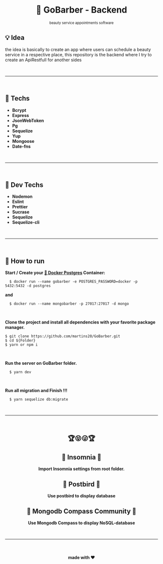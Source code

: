 <div align='center'>
  <h1 align="center">📔 GoBarber -  Backend</h1>
  <small align="center">beauty service appointments software</small>
</div>

<h2>💡 Idea</h2>
<p>the idea is basically to create an app where users can schedule a beauty service in a respective place, this repository is the backend where I try to create an ApiRestfull for another sides</p>

<br>
<hr>
<br>

<h2>📱 Techs</h2>

- <strong>Bcrypt</strong>
- <strong>Express</strong>
- <strong>JsonWebToken</strong>
- <strong>Pg</strong>
- <strong>Sequelize</strong>
- <strong>Yup</strong>
- <strong>Mongoose</strong>
- <strong>Date-fns</strong>

<br>
<hr>
<br>

<h2>👾 Dev Techs</h2>

- <strong>Nodemon</strong>
- <strong>Eslint</strong>
- <strong>Prettier</strong>
- <strong>Sucrase</strong>
- <strong>Sequelize</strong>
- <strong>Sequelize-cli</strong>

<br>
<hr>
<br>

<h2>📌 How to run</h2>

<strong>Start / Create your <a href="https://hub.docker.com/_/postgres"> 🐳 Docker Postgres</a> Container:</strong>

```
  $ docker run --name gobarber -e POSTGRES_PASSWORD=docker -p 5432:5432 -d postgres
```

<strong>and</strong>

```
  $ docker run --name mongobarber -p 27017:27017 -d mongo
```

<br>

<strong>Clone the project and install all dependencies with your favorite package manager.</strong>

```
$ git clone https://github.com/martins20/GoBarber.git
$ cd ${Folder}
$ yarn or npm i
```

<br>

<strong>Run the server on GoBarber folder.</strong>

```
  $ yarn dev
```

<br>

<strong>Run all migration and Finish !!!</strong>

```
  $ yarn sequelize db:migrate
```

<br>
<hr>
<br>

<div align="center">

  <h2>🏆😝😜🏆</h2>

  <h2>📡 Insomnia 📡</h2>

<strong>Import Insomnia settings from root folder.</strong>

  <h2>👀 Postbird 👀</h2>

<strong>Use postbird to display database</strong>

  <h2>👀 Mongodb Compass Community 👀</h2>

<strong>Use Mongodb Compass to display NoSQL-database</strong>

</div>

<br>
<hr>
<br>

<h4 align="center">made with ❤️</h4>
